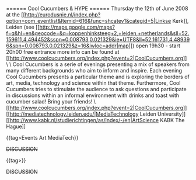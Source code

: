====== Cool Cucumbers & HYPE ======
Thursday the 12th of June 2008 at the [[http://eurodusnie.nl/index.php?option=com_eventlist&Itemid=616&func=shcatev1&categid=5|Linkse Kerk]], Leiden (see [[http://maps.google.com/maps?f=q&hl=en&geocode=&q=koppenhinksteeg+2,+leiden,+netherlands&sll=52.159611,4.494452&sspn=0.008793,0.021329&ie=UTF8&ll=52.161731,4.489396&spn=0.008793,0.021329&z=16&iwloc=addr|map]])
open 19h30 - start 20h00
free entrance
more info can be found at [[http://www.coolcucumbers.org/index.php?event=2|CoolCucumbers.org]]
\\
\\
Cool Cucumbers is a serie of evenings presenting a mix of speakers from many different backgrounds who aim to inform and inspire. Each evening Cool Cucumbers presents a particular theme and is exploring the borders of art, media, technology and science within that theme. Furthermore, Cool Cucumbers tries to stimulate the audience to ask questions and participate in discussions within an informal environment with drinks and toast with cucumber salad!
Bring your friends!
\\
[[http://www.coolcucumbers.org/index.php?event=2|CoolCucumbers.org]]  
[[http://mediatechnology.leiden.edu/|MediaTechnology Leiden University]]  
[[http://www.kabk.nl/studierichtingen/as/index/-/en|ArtScience KABK The Hague]]  

{{tag>Events Art MediaTech}}

~~DISCUSSION~~



{{tag>}}


~~DISCUSSION~~
